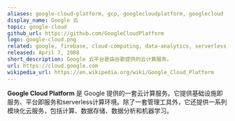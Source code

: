 ```yaml
---
aliases: google-cloud-platform, gcp, googlecloudplatform, googlecloud
display_name: Google 云
topic: google-cloud
github_url: https://github.com/GoogleCloudPlatform
logo: google-cloud.png
related: google, firebase, cloud-computing, data-analytics, serverless, platform-as-a-service, infrastructure-as-a-service
released: April 7, 2008
short_description: Google 云平台是由谷歌提供的云计算服务。
url: https://cloud.google.com
wikipedia_url: https://en.wikipedia.org/wiki/Google_Cloud_Platform
---
```

**Google Cloud Platform** 是 Google 提供的一套云计算服务。它提供基础设施即服务、平台即服务和serverless计算环境。除了一套管理工具外，它还提供一系列模块化云服务，包括计算、数据存储、数据分析和机器学习。